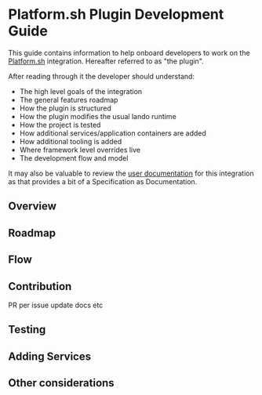 # Platform.sh Plugin Development Guide

This guide contains information to help onboard developers to work on the [Platform.sh](https://platform.sh) integration. Hereafter referred to as "the plugin".

After reading through it the developer should understand:

* The high level goals of the integration
* The general features roadmap
* How the plugin is structured
* How the plugin modifies the usual lando runtime
* How the project is tested
* How additional services/application containers are added
* How additional tooling is added
* Where framework level overrides live
* The development flow and model

It may also be valuable to review the [user documentation](https://docs.lando.dev/config/platformsh.html) for this integration as that provides a bit of a Specification as Documentation.

## Overview

## Roadmap


## Flow

## Contribution

PR per issue
update docs
etc

## Testing

## Adding Services

## Other considerations

